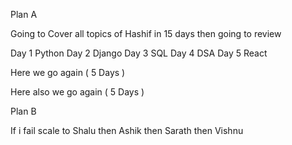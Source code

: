 Plan A

Going to Cover all topics of Hashif in 15 days then going to review 

Day 1 Python
Day 2 Django
Day 3 SQL
Day 4 DSA
Day 5 React

Here we go again ( 5 Days )

Here also we go again ( 5 Days )

Plan B

If i fail scale to Shalu then Ashik then Sarath then Vishnu